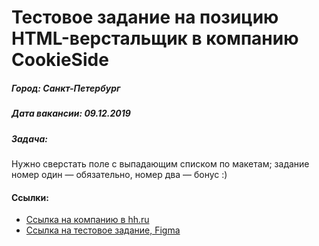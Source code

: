 # Тестовое задание на позицию HTML-верстальщик в компанию CookieSide
##### Город: Санкт-Петербург
##### Дата вакансии: 09.12.2019

##### Задача:

Нужно сверстать поле с выпадающим списком по макетам; задание номер один — обязательно, номер два — бонус :)


#### Ссылки:
- <a href="https://spb.hh.ru/employer/4097564">Ссылка на компанию в hh.ru</a>
- <a href="https://www.figma.com/file/dIb8RMRbrqgTYRTDOez9D8/test?node-id=0%3A1">Ссылка на тестовое задание, Figma</a>


